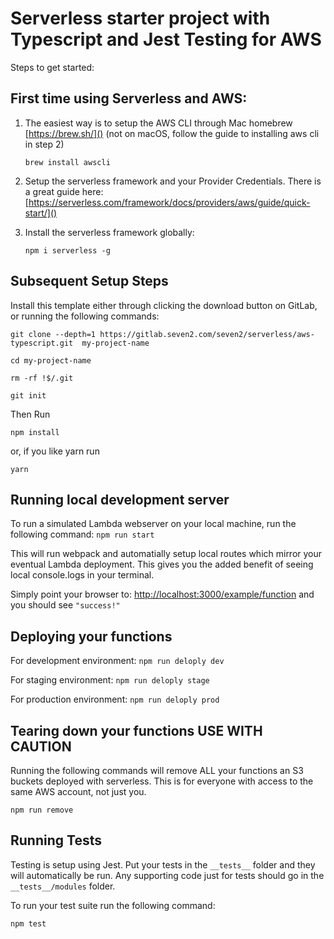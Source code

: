 # Serverless starter project with Typescript and Jest Testing for AWS
Steps to get started:

## First time using Serverless and AWS:
1. The easiest way is to setup the AWS CLI through Mac homebrew [https://brew.sh/]() (not on macOS,  follow the guide to installing aws cli in step 2)
    
    ```brew install awscli```

1. Setup the serverless framework and your Provider Credentials. There is a great guide here:
[https://serverless.com/framework/docs/providers/aws/guide/quick-start/]()

2. Install the serverless framework globally:

    ```npm i serverless -g``` 

## Subsequent Setup Steps
Install this template either through clicking the download button on GitLab, or running the following commands:
    
    git clone --depth=1 https://gitlab.seven2.com/seven2/serverless/aws-typescript.git  my-project-name

    cd my-project-name

    rm -rf !$/.git

    git init

Then Run

    npm install

or, if you like yarn run

    yarn

## Running local development server
To run a simulated Lambda webserver on your local machine, run the following command:
```npm run start```

This will run webpack and automatially setup local routes which mirror your eventual Lambda deployment. This gives you the added benefit of seeing local console.logs in your terminal.

Simply point your browser to:
[http://localhost:3000/example/function]()
and you should see `"success!"`

## Deploying your functions
For development environment: ```npm run deloply dev``` 

For staging environment: ```npm run deloply stage``` 

For production environment: ```npm run deloply prod``` 

## Tearing down your functions USE WITH CAUTION
Running the following commands will remove ALL your functions an S3 buckets deployed with serverless. This is for everyone with access to the same AWS account, not just you.

    npm run remove

## Running Tests
Testing is setup using Jest. Put your tests in the `__tests__` folder and they will automatically be run. Any supporting code just for tests should go in the `__tests__/modules` folder. 

To run your test suite run the following command:

    npm test
